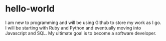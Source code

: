 # hello-world
I am new to programming and will be using Github to store my work as I go.  I will be starting with Ruby and Python and eventually moving into Javascript and SQL.  My ultimate goal is to become a software developer.

